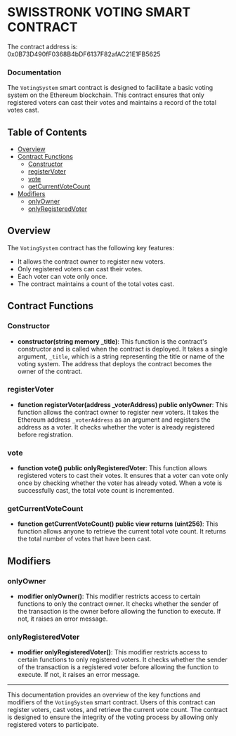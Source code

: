 # SWISSTRONK VOTING SMART CONTRACT 

The contract address is: 0x0B73D490fF0368B4bDF6137F82afAC21E1FB5625 

### Documentation 

The `VotingSystem` smart contract is designed to facilitate a basic voting system on the Ethereum blockchain. This contract ensures that only registered voters can cast their votes and maintains a record of the total votes cast.

## Table of Contents

- [Overview](#overview)
- [Contract Functions](#contract-functions)
  - [Constructor](#constructor)
  - [registerVoter](#registervoter)
  - [vote](#vote)
  - [getCurrentVoteCount](#getcurrentvotecount)
- [Modifiers](#modifiers)
  - [onlyOwner](#onlyowner)
  - [onlyRegisteredVoter](#onlyregisteredvoter)

## Overview

The `VotingSystem` contract has the following key features:

- It allows the contract owner to register new voters.
- Only registered voters can cast their votes.
- Each voter can vote only once.
- The contract maintains a count of the total votes cast.

## Contract Functions

### Constructor

- **constructor(string memory _title)**: This function is the contract's constructor and is called when the contract is deployed. It takes a single argument, `_title`, which is a string representing the title or name of the voting system. The address that deploys the contract becomes the owner of the contract.

### registerVoter

- **function registerVoter(address _voterAddress) public onlyOwner**: This function allows the contract owner to register new voters. It takes the Ethereum address `_voterAddress` as an argument and registers the address as a voter. It checks whether the voter is already registered before registration.

### vote

- **function vote() public onlyRegisteredVoter**: This function allows registered voters to cast their votes. It ensures that a voter can vote only once by checking whether the voter has already voted. When a vote is successfully cast, the total vote count is incremented.

### getCurrentVoteCount

- **function getCurrentVoteCount() public view returns (uint256)**: This function allows anyone to retrieve the current total vote count. It returns the total number of votes that have been cast.

## Modifiers

### onlyOwner

- **modifier onlyOwner()**: This modifier restricts access to certain functions to only the contract owner. It checks whether the sender of the transaction is the owner before allowing the function to execute. If not, it raises an error message.

### onlyRegisteredVoter

- **modifier onlyRegisteredVoter()**: This modifier restricts access to certain functions to only registered voters. It checks whether the sender of the transaction is a registered voter before allowing the function to execute. If not, it raises an error message.

---

This documentation provides an overview of the key functions and modifiers of the `VotingSystem` smart contract. Users of this contract can register voters, cast votes, and retrieve the current vote count. The contract is designed to ensure the integrity of the voting process by allowing only registered voters to participate.
